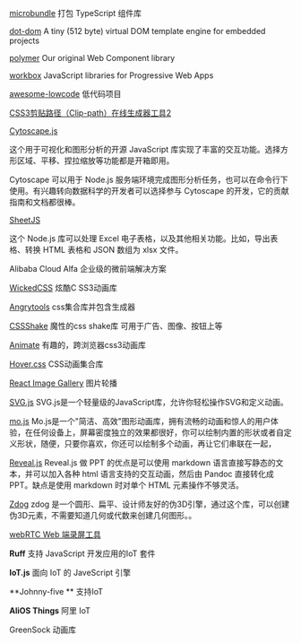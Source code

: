[microbundle](https://github.com/developit/microbundle)  打包 TypeScript 组件库

[dot-dom](https://github.com/wavesoft/dot-dom)  A tiny (512 byte) virtual DOM template engine for embedded projects


[polymer](https://github.com/Polymer/polymer) Our original Web Component library

[workbox](https://github.com/GoogleChrome/workbox)   JavaScript libraries for Progressive Web Apps


[awesome-lowcode](https://github.com/taowen/awesome-lowcode) 低代码项目

[CSS3剪贴路径（Clip-path）在线生成器工具2](https://css-tricks.com/almanac/properties/c/clip-path/)


[Cytoscape.js](https://js.cytoscape.org/)

这个用于可视化和图形分析的开源 JavaScript 库实现了丰富的交互功能。选择方形区域、平移、捏拉缩放等功能都是开箱即用。

Cytoscape 可以用于 Node.js 服务端环境完成图形分析任务，也可以在命令行下使用。有兴趣转向数据科学的开发者可以选择参与 Cytoscape 的开发，它的贡献指南和文档都很棒。

[SheetJS](https://sheetjs.com)

这个 Node.js 库可以处理 Excel 电子表格，以及其他相关功能。比如，导出表格、转换 HTML 表格和 JSON 数组为 xlsx 文件。

Alibaba Cloud Alfa 企业级的微前端解决方案

[WickedCSS](http://kristofferandreasen.github.io/wickedCSS/#)  炫酷C SS3动画库

[Angrytools](https://angrytools.com/css/animation/)  css集合库并包含生成器

[CSSShake](https://elrumordelaluz.github.io/cssshake/)  魔性的css shake库 可用于广告、图像、按钮上等


[Animate](https://animate.style/)	有趣的，跨浏览器css3动画库

[Hover.css](http://ianlunn.github.io/Hover/)    CSS动画集合库

[React Image Gallery](https://github.com/xiaolin/react-image-gallery) 图片轮播

[SVG.js](https://github.com/svgdotjs/svg.js)
SVG.js是一个轻量级的JavaScript库，允许你轻松操作SVG和定义动画。

[mo.js](https://github.com/mojs/mojs)
Mo.js是一个"简洁、高效"图形动画库，拥有流畅的动画和惊人的用户体验，在任何设备上，屏幕密度独立的效果都很好，你可以绘制内置的形状或者自定义形状，随便，只要你喜欢，你还可以绘制多个动画，再让它们串联在一起，

[Reveal.js](https://github.com/hakimel/reveal.js)
Reveal.js 做 PPT 的优点是可以使用 markdown 语言直接写静态的文本，并可以加入各种 html 语言支持的交互动画，然后由 Pandoc 直接转化成 PPT。缺点是使用 markdown 时对单个 HTML 元素操作不够灵活。

[Zdog](https://github.com/metafizzy/zdog)
zdog 是一个圆形、扁平、设计师友好的伪3D引擎，通过这个库，可以创建伪3D元素，不需要知道几何或代数来创建几何图形。。

[React TypeScript Cheatsheets]: https://react-typescript-cheatsheet.netlify.app/

[webRTC Web 端录屏工具](https://github.com/Rychou/screen-share-recorder)

**Ruff**   支持 JavaScript 开发应用的IoT 套件



**IoT.js**  面向 IoT 的 JaveScript 引擎



**Johnny-five ** 支持IoT



**AliOS Things** 阿里 IoT





GreenSock  动画库
